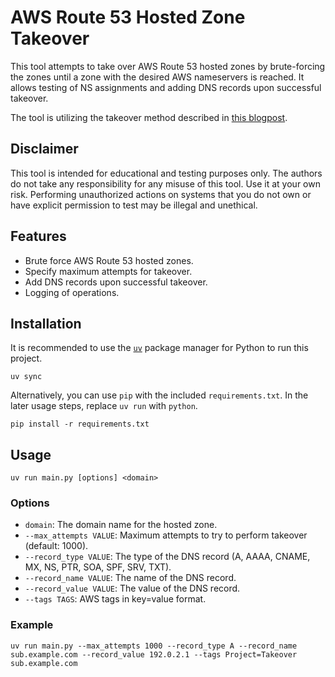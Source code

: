 # AWS Route 53 Hosted Zone Takeover

This tool attempts to take over AWS Route 53 hosted zones by brute-forcing the zones until a zone with the desired AWS nameservers is reached. It allows testing of NS assignments and adding DNS records upon successful takeover.

The tool is utilizing the takeover method described in [this blogpost](https://www.form3.tech/blog/engineering/dangling-danger).

## Disclaimer

This tool is intended for educational and testing purposes only. The authors do not take any responsibility for any misuse of this tool. Use it at your own risk. Performing unauthorized actions on systems that you do not own or have explicit permission to test may be illegal and unethical.

## Features

- Brute force AWS Route 53 hosted zones.
- Specify maximum attempts for takeover.
- Add DNS records upon successful takeover.
- Logging of operations.

## Installation

It is recommended to use the [`uv`](https://github.com/astral-sh/uv) package manager for Python to run this project.

    uv sync

Alternatively, you can use `pip` with the included `requirements.txt`. In the later usage steps, replace `uv run` with `python`.

    pip install -r requirements.txt

## Usage

    uv run main.py [options] <domain>

### Options

- `domain`: The domain name for the hosted zone.
- `--max_attempts VALUE`: Maximum attempts to try to perform takeover (default: 1000).
- `--record_type VALUE`: The type of the DNS record (A, AAAA, CNAME, MX, NS, PTR, SOA, SPF, SRV, TXT).
- `--record_name VALUE`: The name of the DNS record.
- `--record_value VALUE`: The value of the DNS record.
- `--tags TAGS`: AWS tags in key=value format.

### Example

    uv run main.py --max_attempts 1000 --record_type A --record_name sub.example.com --record_value 192.0.2.1 --tags Project=Takeover sub.example.com
